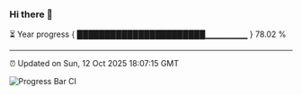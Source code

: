### Hi there 👋

⏳ Year progress { ███████████████████████▁▁▁▁▁▁▁ } 78.02 %

---

⏰ Updated on Sun, 12 Oct 2025 18:07:15 GMT

![Progress Bar CI](https://github.com/liununu/liununu/workflows/Progress%20Bar%20CI/badge.svg)
